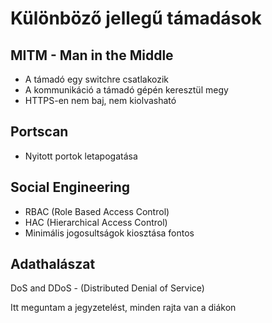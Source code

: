 # Különböző jellegű támadások
## MITM - Man in the Middle
- A támadó egy switchre csatlakozik
- A kommunikáció a támadó gépén keresztül megy
- HTTPS-en nem baj, nem kiolvasható

## Portscan
- Nyitott portok letapogatása
## Social Engineering
- RBAC (Role Based Access Control)
- HAC (Hierarchical Access Control)
- Minimális jogosultságok kiosztása fontos

## Adathalászat

DoS and DDoS - (Distributed Denial of Service)

Itt meguntam a jegyzetelést, minden rajta van a diákon